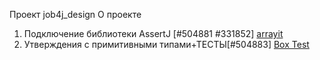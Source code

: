 Проект job4j_design
О проекте
1. Подключение библиотеки AssertJ [#504881 #331852]
[arrayit](https://github.com/as310788/-job4j_design/commit/0ed5391ed33e34cc891da74354fbc7d18067245a)
2. Утверждения с примитивными типами+ТЕСТЫ[#504883]
[Box Test](https://github.com/as310788/-job4j_design/blob/master/images/BoxTest.png)